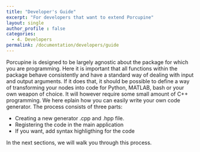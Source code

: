 ```yaml
---
title: "Developer's Guide"
excerpt: "For developers that want to extend Porcupine"
layout: single
author_profile : false
categories:
  - 4. Developers
permalink: /documentation/developers/guide
---
```


Porcupine is designed to be largely agnostic about the package for which you are
programming. Here it is important that all functions within the package behave
consistently and have a standard way of dealing with input and output arguments.
If it does that, it should be possible to define a way of transforming your
nodes into code for Python, MATLAB, bash or your own weapon of choice. It will
however require some small amount of C++ programming. We here eplain how you
can easily write your own code generator. The process consists of three parts:

- Creating a new generator .cpp and .hpp file.
- Registering the code in the main application
- If you want, add syntax highligthing for the code

In the next sections, we will walk you through this process.
